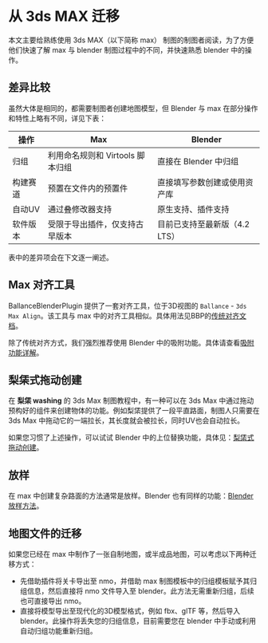 # 从 3ds MAX 迁移

本文主要给熟练使用 3ds MAX（以下简称 max） 制图的制图者阅读，为了方便他们快速了解 max 与 blender 制图过程中的不同，并快速熟悉 blender 中的操作。

## 差异比较

虽然大体是相同的，都需要制图者创建地图模型，但 Blender 与 max 在部分操作和特性上略有不同，详见下表：

|操作|Max|Blender|
|-|-|-|
|归组|利用命名规则和 Virtools 脚本归组|直接在 Blender 中归组|
|构建赛道|预置在文件内的预置件|直接填写参数创建或使用资产库|
|自动UV|通过叠修改器支持|原生支持、插件支持|
|软件版本|受限于导出插件，仅支持古早版本|目前已支持至最新版（4.2 LTS）|

表中的差异项会在下文逐一阐述。

## Max 对齐工具

BallanceBlenderPlugin 提供了一套对齐工具，位于3D视图的 `Ballance` - `3ds Max Align`。该工具与 max 中的对齐工具相似。具体用法见BBP的[传统对齐文档](https://yyc12345.github.io/BallanceBlenderHelper/zh-cn/legacy-align/)。

除了传统对齐方式，我们强烈推荐使用 Blender 中的吸附功能。具体请查看[吸附功能详解](./blender/snapping.md)。

## 梨栠式拖动创建

在 **梨栠 washing** 的 3ds Max 制图教程中，有一种可以在 3ds Max 中通过拖动预构好的组件来创建物体的功能。例如梨栠提供了一段平直路面，制图人只需要在 3ds Max 中拖动它的一端拉长，其长度就会被拉长，同时UV也会自动拉长。

如果您习惯了上述操作，可以试试 Blender 中的上位替换功能，具体见：[梨栠式拖动创建](./blender/liren-drag.md)。

## 放样

在 max 中创建复杂路面的方法通常是放样。Blender 也有同样的功能：[Blender 放样方法](./blender/sampling.md)。

## 地图文件的迁移

如果您已经在 max 中制作了一张自制地图，或半成品地图，可以考虑以下两种迁移方式：

- 先借助插件将关卡导出至 nmo，并借助 max 制图模板中的归组模板赋予其归组信息，然后直接将 nmo 文件导入至 blender。此方法无需重新归组，后续也可直接导出 nmo。
- 直接将模型导出至现代化的3D模型格式，例如 fbx、glTF 等，然后导入 blender。此操作将丢失您的归组信息，目前需要您在 blender 中手动或利用自动归组功能重新归组。

